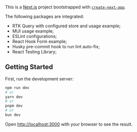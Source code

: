 This is a [Next.js](https://nextjs.org/) project bootstrapped with [`create-next-app`](https://github.com/vercel/next.js/tree/canary/packages/create-next-app).

The following packages are integrated:

- RTK Query with configured store and usage example;
- MUI usage example;
- ESLint configurations;
- React Hook Form example;
- Husky pre-commit hook to run lint auto-fix;
- React Testing Library;

## Getting Started

First, run the development server:

```bash
npm run dev
# or
yarn dev
# or
pnpm dev
# or
bun dev
```

Open [http://localhost:3000](http://localhost:3000) with your browser to see the result.
